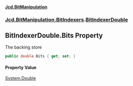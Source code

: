 #### [Jcd.BitManipulation](index.md 'index')

### [Jcd.BitManipulation.BitIndexers](Jcd.BitManipulation.BitIndexers.md 'Jcd.BitManipulation.BitIndexers').[BitIndexerDouble](Jcd.BitManipulation.BitIndexers.BitIndexerDouble.md 'Jcd.BitManipulation.BitIndexers.BitIndexerDouble')

## BitIndexerDouble.Bits Property

The backing store

```csharp
public double Bits { get; set; }
```

#### Property Value

[System.Double](https://docs.microsoft.com/en-us/dotnet/api/System.Double 'System.Double')